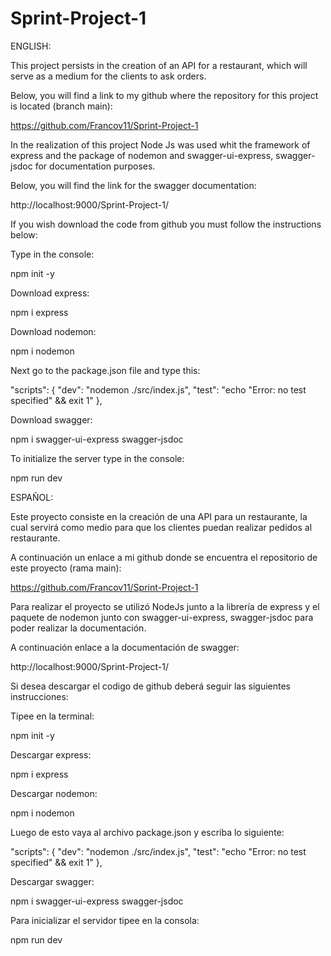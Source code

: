 # Sprint-Project-1

ENGLISH:

This project persists in the creation of an API for a restaurant, which will serve as a medium for the clients to ask orders.  

Below, you will find a link to my github where the repository for this project is located (branch main):

https://github.com/Francov11/Sprint-Project-1

In the realization of this project Node Js was used whit the framework of express and the package of nodemon and swagger-ui-express, swagger-jsdoc for documentation purposes.

Below, you will find the link for the swagger documentation:

http://localhost:9000/Sprint-Project-1/

If you wish download the code from github you must follow the instructions below:

Type in the console: 

npm init -y

Download express:

npm i express

Download nodemon:

npm i nodemon

Next go to the package.json file and type this:

"scripts": {
    "dev": "nodemon ./src/index.js",
    "test": "echo \"Error: no test specified\" && exit 1"
  },

Download swagger:

npm i swagger-ui-express swagger-jsdoc

To initialize the server type in the console:

npm run dev

ESPAÑOL:

Este proyecto consiste en la creación de una API para un restaurante, la cual servirá como medio para que los clientes puedan realizar pedidos al restaurante.

A continuación un enlace a mi github donde se encuentra el repositorio de este proyecto (rama main): 

https://github.com/Francov11/Sprint-Project-1

Para realizar el proyecto se utilizó NodeJs junto a la librería de express y el paquete de nodemon junto con swagger-ui-express, swagger-jsdoc para poder realizar la documentación.

A continuación enlace a la documentación de swagger: 

http://localhost:9000/Sprint-Project-1/

Si desea descargar el codigo de github deberá seguir las siguientes instrucciones:

Tipee en la terminal: 

npm init -y

Descargar express: 

npm i express 

Descargar nodemon:

npm i nodemon

Luego de esto vaya al archivo package.json y escriba lo siguiente:

  "scripts": {
    "dev": "nodemon ./src/index.js",
    "test": "echo \"Error: no test specified\" && exit 1"
  },

Descargar swagger:

npm i swagger-ui-express swagger-jsdoc

Para inicializar el servidor tipee en la consola:

npm run dev
